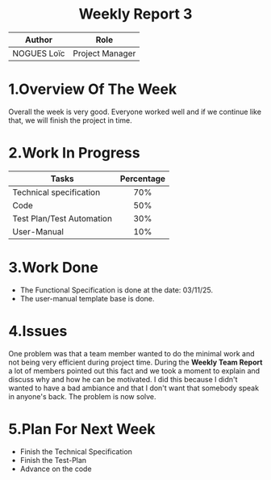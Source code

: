  <h1 align="center"> Weekly Report 3 </h1>
 
| Author      | Role            |
| ----------- | --------------- |
| NOGUES Loïc | Project Manager |
# 1.Overview Of The Week
Overall the week is very good. Everyone worked well and if we continue like that, we will finish the project in time.





# 2.Work In Progress
| Tasks                     | Percentage |
| ------------------------- | :--------: |
| Technical specification   |    70%     |
| Code                      |    50%     |
| Test Plan/Test Automation |    30%     |
| User-Manual               |    10%     |






# 3.Work Done
- The Functional Specification is done at the date: 03/11/25.
- The user-manual template base is done.



# 4.Issues
One problem was that a team member wanted to do the minimal work and not being very efficient during project time.
During the **Weekly Team Report** a lot of members pointed out this fact and we took a moment to explain and discuss why and how he can be motivated. I did this because I didn't wanted to have a bad ambiance and that I don't want that somebody speak in anyone's back. The problem is now solve.




# 5.Plan For Next Week
- Finish the Technical Specification
- Finish the Test-Plan
- Advance on the code